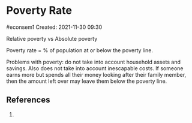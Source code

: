 # Poverty Rate
#econsem1
Created: 2021-11-30 09:30

Relative poverty vs Absolute poverty

Poverty rate = % of population at or below the poverty line. 

Problems with poverty: do not take into account household assets and savings. Also does not take into account inescapable costs. If someone earns more but spends all their money looking after their family member, then the amount left over may leave them below the poverty line. 

## References
1. 